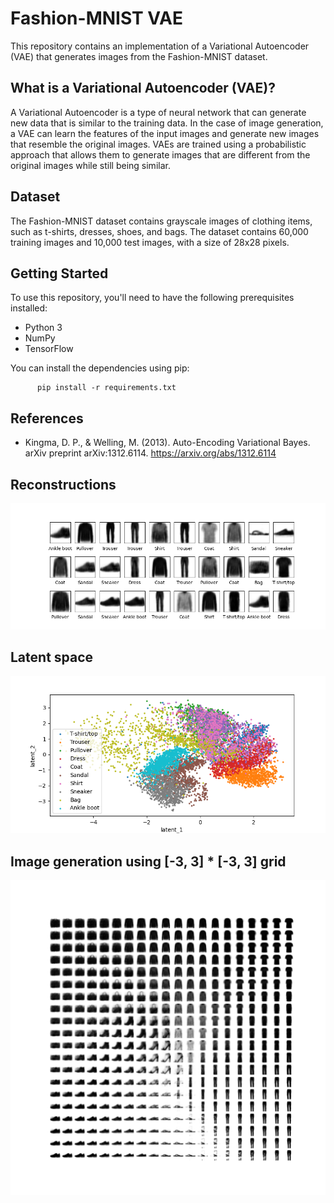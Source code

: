 # Fashion-MNIST VAE
This repository contains an implementation of a Variational Autoencoder (VAE) that generates images from the Fashion-MNIST dataset.

## What is a Variational Autoencoder (VAE)?
A Variational Autoencoder is a type of neural network that can generate new data that is similar to the training data. In the case of image generation, a VAE can learn the features of the input images and generate new images that resemble the original images. VAEs are trained using a probabilistic approach that allows them to generate images that are different from the original images while still being similar.

## Dataset
The Fashion-MNIST dataset contains grayscale images of clothing items, such as t-shirts, dresses, shoes, and bags. The dataset contains 60,000 training images and 10,000 test images, with a size of 28x28 pixels.

## Getting Started
To use this repository, you'll need to have the following prerequisites installed:

- Python 3  
- NumPy  
- TensorFlow  

You can install the dependencies using pip:

          pip install -r requirements.txt

## References
- Kingma, D. P., & Welling, M. (2013). Auto-Encoding Variational Bayes. arXiv preprint arXiv:1312.6114. https://arxiv.org/abs/1312.6114

## Reconstructions
<p align="center">
<img src="results/reconstruction.png">
</p>  

## Latent space
<p align="center">
<img src="results/latent_space.png">
</p>  

## Image generation using [-3, 3] * [-3, 3] grid
<p align="center">
<img src="results/generation.png">
</p>
